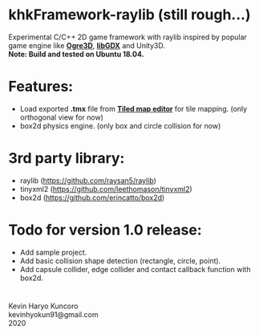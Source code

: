 # khkFramework-raylib (still rough...)
Experimental C/C++ 2D game framework with raylib inspired by popular game engine like **[Ogre3D][1]**, **[libGDX][2]** and Unity3D.
</br>
**Note: Build and tested on Ubuntu 18.04.**

# Features:
  - Load exported **.tmx** file from **[Tiled map editor](https://www.mapeditor.org/)** for tile mapping. (only orthogonal view for now)
  - box2d physics engine. (only box and circle collision for now)

# 3rd party library:
  - raylib (https://github.com/raysan5/raylib)
  - tinyxml2 (https://github.com/leethomason/tinyxml2)
  - box2d (https://github.com/erincatto/box2d)

# Todo for version 1.0 release:
  - Add sample project.
  - Add basic collision shape detection (rectangle, circle, point).
  - Add capsule collider, edge collider and contact callback function with box2d.

#
<p>
Kevin Haryo Kuncoro </br>
kevinhyokun91@gmail.com </br>
2020 
</p>

[1]: https://github.com/OGRECave/ogre
[2]: https://github.com/libgdx/libgdx